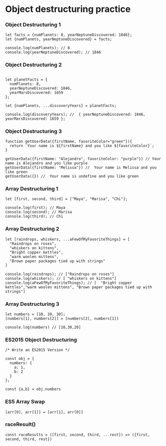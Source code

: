 # Object destructuring practice 

### Object Destructuring 1


```
let facts = {numPlanets: 8, yearNeptuneDiscovered: 1846};
let {numPlanets, yearNeptuneDiscovered} = facts;

console.log(numPlanets); // 8
console.log(yearNeptuneDiscovered); // 1846

```
### Object Destructuring 2

```

let planetFacts = {
  numPlanets: 8,
  yearNeptuneDiscovered: 1846,
  yearMarsDiscovered: 1659
};

let {numPlanets, ...discoveryYears} = planetFacts;

console.log(discoveryYears); //  { yearNeptuneDiscovered: 1846, yearMarsDiscovered: 1659 };

```

### Object Destructuring 3

```
function getUserData({firstName, favoriteColor="green"}){
  return `Your name is ${firstName} and you like ${favoriteColor}`;
}

getUserData({firstName: "Alejandro", favoriteColor: "purple"}) // Your name is Alejandro and you like purple
getUserData({firstName: "Melissa"}) //  Your name is Melissa and you like green
getUserData({}) //  Your name is undefine and you like green

```

### Array Destructuring 1

```
let [first, second, third] = ["Maya", "Marisa", "Chi"];

console.log(first); // Maya
console.log(second); // Marisa
console.log(third); // Chi

```
### Array Destructuring 2

```
let [raindrops, whiskers, ...aFewOfMyFavoriteThings] = [
  "Raindrops on roses",
  "whiskers on kittens",
  "Bright copper kettles",
  "warm woolen mittens",
  "Brown paper packages tied up with strings"
]

console.log(raindrops); // ["Raindrops on roses"]
console.log(whiskers); // [ "whiskers on kittens"]
console.log(aFewOfMyFavoriteThings); // [  "Bright copper kettles","warm woolen mittens", "Brown paper packages tied up with strings"]

```
### Array Destructuring 3


```
let numbers = [10, 20, 30];
[numbers[1], numbers[2]] = [numbers[2], numbers[1]]

console.log(numbers) // [10,30,20]

```


### ES2015 Object Destructuring


```
/* Write an ES2015 Version */

const obj = {
  numbers: {
    a: 1,
    b: 2
  }
};

const {a,b} = obj.numbers
```

### ES5 Array Swap


```
[arr[0], arr[1]] = [arr[1], arr[0]]
```

### raceResult()
```
const raceResults = ([first, second, third, ...rest]) => ({first, second, third, rest})
```